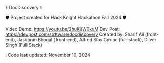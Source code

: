 ⚕ DocDiscovery ⚕

🛡️ Project created for Hack Knight Hackathon Fall 2024 🛡️

Video Demo: https://youtu.be/2buKjjW0kuM
Dev Post: https://devpost.com/software/docdiscovery
Created by: Sharif Ali (front-end), Jaskaran Bhogal (front-end), Alfred Siby Cyriac (full-stack), Dilver Singh (Full Stack)

ℹ️ Code last updated: November 10, 2024
